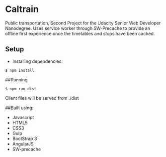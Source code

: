 # Caltrain
Public transportation, Second Project for the Udacity Senior Web Developer Nanodegree. Uses service worker through SW-Precache to provide an offline first experience once the timetables and stops have been cached. 

## Setup
- Installing dependencies:
```{r, engine='bash', count_lines}
$ npm install
```
##Running
```{r, engine='bash', count_lines}
$ npm run dist
```
Client files will be served from ./dist

##Built using:
* Javascript
* HTML5
* CSS3
* Gulp
* BootStrap 3 
* AngularJS
* SW-precache